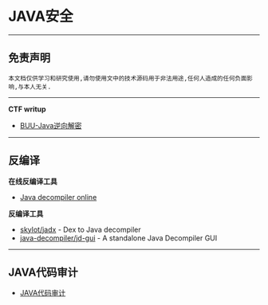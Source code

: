 # JAVA安全

---

## 免责声明

`本文档仅供学习和研究使用,请勿使用文中的技术源码用于非法用途,任何人造成的任何负面影响,与本人无关.`

---

**CTF writup**
- [BUU-Java逆向解密](https://blog.csdn.net/qq_42602454/article/details/108825608)

---

## 反编译

**在线反编译工具**
- [Java decompiler online](http://www.javadecompilers.com/)

**反编译工具**
- [skylot/jadx](https://github.com/skylot/jadx) - Dex to Java decompiler
- [java-decompiler/jd-gui](https://github.com/java-decompiler/jd-gui) - A standalone Java Decompiler GUI

---

## JAVA代码审计

- [JAVA代码审计](./JAVA安全/JAVA代码审计.md)
